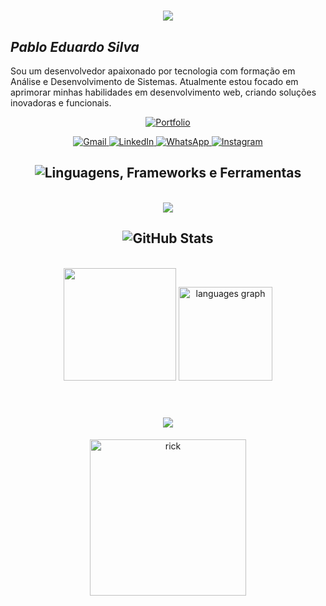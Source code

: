 <h1 align="center">
  <img src="https://readme-typing-svg.herokuapp.com/?font=Righteous&size=35&center=true&vCenter=true&width=500&height=70&duration=4000&lines=olá!+👋;+Hello!+👋;&color=F08A5D" />
</h1>

## *Pablo Eduardo Silva*
Sou um desenvolvedor apaixonado por tecnologia com formação em Análise e Desenvolvimento de Sistemas. Atualmente estou focado em aprimorar minhas habilidades em desenvolvimento web, criando soluções inovadoras e funcionais.

<div align="center">

[![Portfolio](https://img.shields.io/badge/-Acesse_Meu_Portfólio-0000FF?style=for-the-badge&logo=starship&logoColor=white&labelColor=2D3748)](https://pabloedusilva.github.io)

</div>

<div align="center">
  <a href="mailto:pablo.silva.edu@gmail.com" title="Gmail" target="_blank">
    <img src="https://img.shields.io/badge/-Gmail-FF0000?style=flat-square&labelColor=FF0000&logo=gmail&logoColor=white" alt="Gmail"/>
  </a>
  
  <a href="https://www.linkedin.com/in/pabloedusilva" title="LinkedIn" target="_blank">
    <img src="https://img.shields.io/badge/-Linkedin-0e76a8?style=flat-square&logo=Linkedin&logoColor=white" alt="LinkedIn"/>
  </a>
  
  <a href="https://wa.me/5531985079718" title="WhatsApp" target="_blank">
    <img src="https://img.shields.io/badge/-WhatsApp-25d366?style=flat-square&labelColor=25d366&logo=whatsapp&logoColor=white" alt="WhatsApp"/>
  </a>
  
  <a href="https://instagram.com/P4blozz__" title="Instagram" target="_blank">
    <img src="https://img.shields.io/badge/-Instagram-DF0174?style=flat-square&labelColor=DF0174&logo=instagram&logoColor=white" alt="Instagram"/>
  </a>
</div>


<h2 align="center">
  <img src="https://readme-typing-svg.herokuapp.com?font=JetBrains+Mono&size=30&duration=4000&pause=1000&color=00ADB5&center=true&vCenter=true&width=700&lines=Linguagens%2C+Frameworks+e+Ferramentas" alt="Linguagens, Frameworks e Ferramentas" />
</h2>
<br>
<div align="center">
  <img src="https://skillicons.dev/icons?i=javascript,bootstrap,html,css,vscode,github,cs,git,nodejs" />
</div>

<h2 align="center">
  <img src="https://readme-typing-svg.herokuapp.com?font=JetBrains+Mono&size=30&duration=4000&pause=1000&color=F08A5D&center=true&vCenter=true&width=700&lines=GitHub+Stats+%2F+Estat%C3%ADsticas" alt="GitHub Stats" />
</h2>
<br>
<div align="center">
<div align="center">
  <img height="180em" src="https://github-readme-stats.vercel.app/api?username=pabloedusilva&show_icons=true&theme=tokyonight&include_all_commits=true&count_private=true"/>

  <img src="https://github-readme-stats.vercel.app/api/top-langs?username=pabloedusilva&locale=en&hide_title=false&layout=compact&card_width=320&langs_count=5&theme=dracula&hide_border=false" height="150" alt="languages graph"  />
</div>
</div>

<br>
<h1 align="center">
  <img src="https://readme-typing-svg.herokuapp.com/?font=Righteous&size=35&center=true&vCenter=true&width=500&height=70&duration=4000&lines=obrigado+pela+atenção!;&color=00ADB5" />
</h1>

<div align="center">
  <img src="https://github.com/user-attachments/assets/04b4cdde-83a9-483f-b4ae-eca4e0f56386" alt="rick" width="250"/>
</div>

